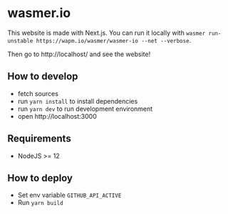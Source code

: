# wasmer.io

This website is made with Next.js.
You can run it locally with `wasmer run-unstable https://wapm.io/wasmer/wasmer-io --net --verbose`.

Then go to http://localhost/ and see the website!

## How to develop
- fetch sources
- run ```yarn install``` to install dependencies
- run ```yarn dev``` to run development environment
- open http://localhost:3000

## Requirements
- NodeJS >= 12 
 
## How to deploy
- Set env variable ```GITHUB_API_ACTIVE```
- Run ```yarn build```